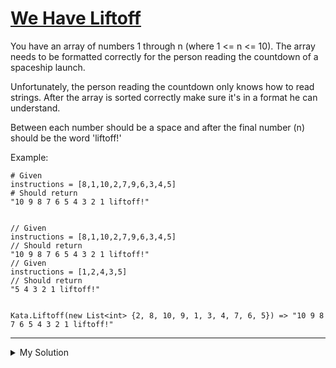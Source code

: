 # [We Have Liftoff](https://www.codewars.com/kata/53d6387b83db278202000802)

You have an array of numbers 1 through n (where 1 <= n <= 10). The array needs to be formatted correctly for the person
reading the countdown of a spaceship launch.

Unfortunately, the person reading the countdown only knows how to read strings. After the array is sorted correctly make
sure it's in a format he can understand.

Between each number should be a space and after the final number (n) should be the word 'liftoff!'

Example:

    # Given
    instructions = [8,1,10,2,7,9,6,3,4,5]
    # Should return
    "10 9 8 7 6 5 4 3 2 1 liftoff!"


    // Given
    instructions = [8,1,10,2,7,9,6,3,4,5]
    // Should return
    "10 9 8 7 6 5 4 3 2 1 liftoff!"
    // Given
    instructions = [1,2,4,3,5]
    // Should return
    "5 4 3 2 1 liftoff!"


    Kata.Liftoff(new List<int> {2, 8, 10, 9, 1, 3, 4, 7, 6, 5}) => "10 9 8 7 6 5 4 3 2 1 liftoff!"

---

<details><summary>My Solution</summary>

```js
function liftoff(instructions) {
  return instructions.sort((a, b) => b - a).join(" ") + " liftoff!";
}
```

</details>
